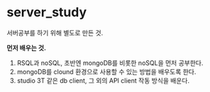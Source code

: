 # server_study
 서버공부를 하기 위해 별도로 만든 것.

**먼저 배우는 것.**

1. RSQL과 noSQL, 초반엔 mongoDB를 비롯한 noSQL을 먼저 공부한다.
2. mongoDB를 clound 환경으로 사용할 수 있는 방법을 배우도록 한다.
3. studio 3T 같은 db client, 그 외의 API client 작동 방식을 배운다.


